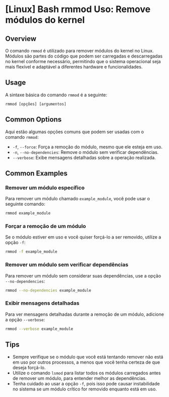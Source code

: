 # [Linux] Bash rmmod Uso: Remove módulos do kernel

## Overview
O comando `rmmod` é utilizado para remover módulos do kernel no Linux. Módulos são partes do código que podem ser carregadas e descarregadas no kernel conforme necessário, permitindo que o sistema operacional seja mais flexível e adaptável a diferentes hardware e funcionalidades.

## Usage
A sintaxe básica do comando `rmmod` é a seguinte:

```
rmmod [opções] [argumentos]
```

## Common Options
Aqui estão algumas opções comuns que podem ser usadas com o comando `rmmod`:

- `-f`, `--force`: Força a remoção do módulo, mesmo que ele esteja em uso.
- `-n`, `--no-dependencies`: Remove o módulo sem verificar dependências.
- `--verbose`: Exibe mensagens detalhadas sobre a operação realizada.

## Common Examples

### Remover um módulo específico
Para remover um módulo chamado `example_module`, você pode usar o seguinte comando:

```bash
rmmod example_module
```

### Forçar a remoção de um módulo
Se o módulo estiver em uso e você quiser forçá-lo a ser removido, utilize a opção `-f`:

```bash
rmmod -f example_module
```

### Remover um módulo sem verificar dependências
Para remover um módulo sem considerar suas dependências, use a opção `--no-dependencies`:

```bash
rmmod --no-dependencies example_module
```

### Exibir mensagens detalhadas
Para ver mensagens detalhadas durante a remoção de um módulo, adicione a opção `--verbose`:

```bash
rmmod --verbose example_module
```

## Tips
- Sempre verifique se o módulo que você está tentando remover não está em uso por outros processos, a menos que você tenha certeza de que deseja forçá-lo.
- Utilize o comando `lsmod` para listar todos os módulos carregados antes de remover um módulo, para entender melhor as dependências.
- Tenha cuidado ao usar a opção `-f`, pois isso pode causar instabilidade no sistema se um módulo crítico for removido enquanto está em uso.